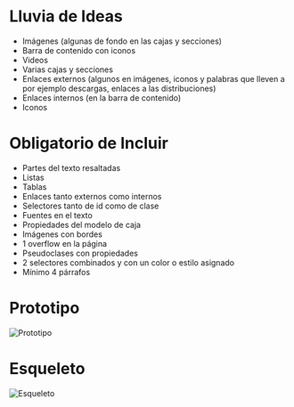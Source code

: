 # Lluvia de Ideas
* Imágenes (algunas de fondo en las cajas y secciones)
* Barra de contenido con iconos
* Videos
* Varias cajas y secciones
* Enlaces externos (algunos en imágenes, iconos y palabras que lleven a por ejemplo descargas, enlaces a las distribuciones)
* Enlaces internos (en la barra de contenido)
* Iconos

# Obligatorio de Incluir
* Partes del texto resaltadas
* Listas
* Tablas
* Enlaces tanto externos como internos
* Selectores tanto de id como de clase
* Fuentes en el texto
* Propiedades del modelo de caja
* Imágenes con bordes
* 1 overflow en la página
* Pseudoclases con propiedades
* 2 selectores combinados y con un color o estilo asignado
* Mínimo 4 párrafos

# Prototipo
![Prototipo](./prototipo.jpg)

# Esqueleto
![Esqueleto](./esqueleto.jpg)
